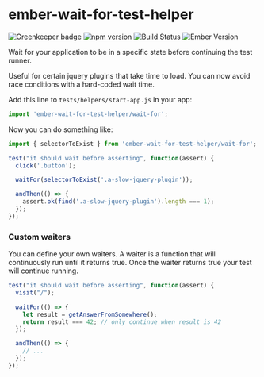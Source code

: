 # ember-wait-for-test-helper

[![Greenkeeper badge](https://badges.greenkeeper.io/kellyselden/ember-wait-for-test-helper.svg)](https://greenkeeper.io/)
[![npm version](https://badge.fury.io/js/ember-wait-for-test-helper.svg)](https://badge.fury.io/js/ember-wait-for-test-helper)
[![Build Status](https://travis-ci.org/ember-cli/ember-cli.svg?branch=master)](https://travis-ci.org/ember-cli/ember-cli)
![Ember Version](https://embadge.io/v1/badge.svg?start=1.13.0)

Wait for your application to be in a specific state before continuing the test runner.

Useful for certain jquery plugins that take time to load. You can now avoid race conditions with a hard-coded wait time.

Add this line to `tests/helpers/start-app.js` in your app:

```js
import 'ember-wait-for-test-helper/wait-for';
```

Now you can do something like:

```js
import { selectorToExist } from 'ember-wait-for-test-helper/wait-for';

test("it should wait before asserting", function(assert) {
  click('.button');

  waitFor(selectorToExist('.a-slow-jquery-plugin'));

  andThen(() => {
    assert.ok(find('.a-slow-jquery-plugin').length === 1);
  });
});
```

### Custom waiters

You can define your own waiters. A waiter is a function that will continuously
run until it returns true. Once the waiter returns true your test will continue
running.


```js
test("it should wait before asserting", function(assert) {
  visit("/");

  waitFor(() => {
    let result = getAnswerFromSomewhere();
    return result === 42; // only continue when result is 42
  });

  andThen(() => {
    // ...
  });
});
```
